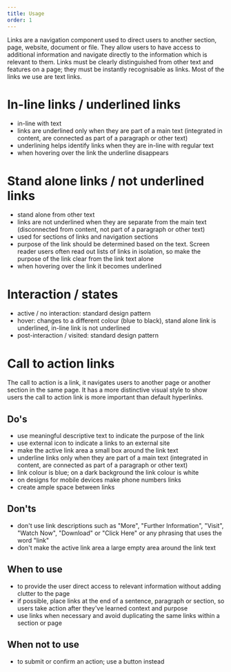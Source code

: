 ```yaml
---
title: Usage
order: 1
---
```

Links are a navigation component used to direct users to another section, page, website, document or file. They allow users to have access to additional information and navigate directly to the information which is relevant to them. Links must be clearly distinguished from other text and features on a page; they must be instantly recognisable as links. Most of the links we use are text links.

# In-line links / underlined links 

- in-line with text
- links are underlined only when they are part of a main text (integrated in content, are connected as part of a paragraph or other text)
- underlining helps identify links when they are in-line with regular text
- when hovering over the link the underline disappears

# Stand alone links / not underlined links

- stand alone from other text
- links are not underlined when they are separate from the main text (disconnected from content, not part of a paragraph or other text)
- used for sections of links and navigation sections
- purpose of the link should be determined based on the text. Screen reader users often read out lists of links in isolation, so make the purpose of the link clear from the link text alone
- when hovering over the link it becomes underlined

# Interaction / states

- active / no interaction: standard design pattern
- hover: changes to a different colour (blue to black), stand alone link is underlined, in-line link is not underlined
- post-interaction / visited: standard design pattern

# Call to action links

The call to action is a link, it navigates users to another page or another section in the same page. It has a more distinctive visual style to show users the call to action link is more important than default hyperlinks.

## Do's

- use meaningful descriptive text to indicate the purpose of the link
- use external icon to indicate a links to an external site
- make the active link area a small box around the link text
- underline links only when they are part of a main text (integrated in content, are connected as part of a paragraph or other text)
- link colour is blue; on a dark background the link colour is white
- on designs for mobile devices make phone numbers links
- create ample space between links

## Don'ts

- don't use link descriptions such as "More", "Further Information", "Visit", "Watch Now", "Download" or "Click Here" or any phrasing that uses the word "link"
- don't make the active link area a large empty area around the link text

## When to use

- to provide the user direct access to relevant information without adding clutter to the page
- if possible, place links at the end of a sentence, paragraph or section, so users take action after they've learned context and purpose
- use links when necessary and avoid duplicating the same links within a section or page

## When not to use

- to submit or confirm an action; use a button instead
